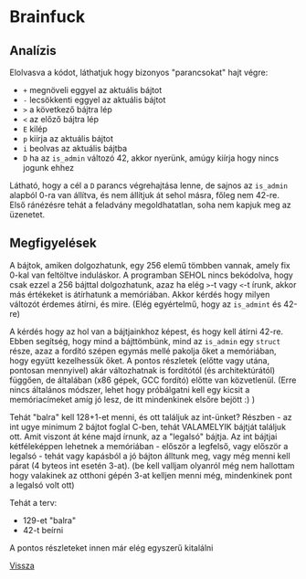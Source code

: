 # Brainfuck

## Analízis

Elolvasva a kódot, láthatjuk hogy bizonyos "parancsokat" hajt végre:
- `+` megnöveli eggyel az aktuális bájtot
- `-` lecsökkenti eggyel az aktuális bájtot
- `>` a következő bájtra lép
- `<` az előző bájtra lép
- `E` kilép
- `p` kiírja az aktuális bájtot
- `i` beolvas az aktuális bájtba
- `D` ha az `is_admin` változó 42, akkor nyerünk, amúgy kiírja hogy nincs jogunk ehhez

Látható, hogy a cél a `D` parancs végrehajtása lenne, de sajnos az `is_admin` alapból 0-ra van állítva, és nem állítjuk át sehol másra, főleg nem 42-re.
Első ránézésre tehát a feladvány megoldhatatlan, soha nem kapjuk meg az üzenetet.

## Megfigyelések

A bájtok, amiken dolgozhatunk, egy 256 elemű tömbben vannak, amely fix 0-kal van feltöltve induláskor.
A programban SEHOL nincs bekódolva, hogy csak ezzel a 256 bájttal dolgozhatunk, azaz ha elég `>`-t vagy `<`-t írunk, akkor más értékeket is átírhatunk a memóriában.
Akkor kérdés hogy milyen változót érdemes átírni, és mire. 
(Elég egyértelmű, hogy az `is_admint` és 42-re)

A kérdés hogy az hol van a bájtjainkhoz képest, és hogy kell átírni 42-re. Ebben segítség, hogy mind a bájttömbünk, mind az `is_admin` egy `struct` része, azaz a fordító szépen egymás mellé pakolja őket a memóriában, hogy együtt kezelhessük őket.
A pontos részletek (előtte vagy utána, pontosan mennyivel) akár változhatnak is fordítótól (és architektúrától) függően, de általában (x86 gépek, GCC fordító) előtte van közvetlenül.
(Erre nincs általános módszer, lehet hogy próbálgatni kell egy kicsit a memóriacímeket amíg jó lesz, de itt mindenkinek elsőre bejött :) )

Tehát "balra" kell 128+1-et menni, és ott találjuk az int-ünket?
Részben - az int ugye minimum 2 bájtot foglal C-ben, tehát VALAMELYIK bájtját találjuk ott.
Amit viszont át kéne majd írnunk, az a "legalsó" bájtja. Az int bájtjai kétféleképpen lehetnek a memóriában - először a legfelső, vagy először a legalsó - tehát vagy kapásból a jó bájton álltunk meg, vagy még menni kell párat (4 byteos int esetén 3-at).
(be kell valljam olyanról még nem hallottam hogy valakinek az otthoni gépén 3-at kelljen menni még, mindenkinek pont a legalsó volt ott)

Tehát a terv:
- 129-et "balra"
- 42-t beírni

A pontos részleteket innen már elég egyszerű kitalálni

[Vissza](cpuzzles.md)